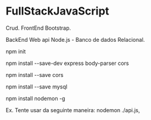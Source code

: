 # FullStackJavaScript

Crud.
FrontEnd
Bootstrap.

BackEnd
Web api Node.js - Banco de dados Relacional.

npm init

npm install --save-dev express body-parser cors

npm install --save cors

npm install --save mysql

npm install nodemon -g

Ex. Tente usar da seguinte maneira: nodemon ./api.js,
       
